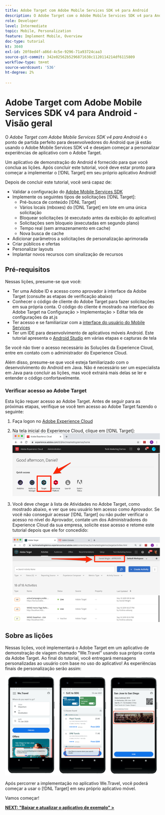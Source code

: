 ```yaml
---
title: Adobe Target com Adobe Mobile Services SDK v4 para Android
description: O Adobe Target com o Adobe Mobile Services SDK v4 para Android é o ponto de partida perfeito para desenvolvedores do Android que já usam o Adobe Mobile Services SDK v4 e desejam começar a personalizar experiências de aplicativo com o Adobe Target.
role: Developer
level: Intermediate
topic: Mobile, Personalization
feature: Implement Mobile, Overview
doc-type: tutorial
kt: 3040
exl-id: 20f8ed4f-a86d-4c5e-9296-71a93724caa3
source-git-commit: 342e02562b5296871638c1120114214df6115809
workflow-type: tm+mt
source-wordcount: '536'
ht-degree: 2%

---
```


# Adobe Target com Adobe Mobile Services SDK v4 para Android - Visão geral

O _Adobe Target com Adobe Mobile Services SDK v4 para Android_ é o ponto de partida perfeito para desenvolvedores do Android que já estão usando o Adobe Mobile Services SDK v4 e desejam começar a personalizar experiências de aplicativo com o Adobe Target.

Um aplicativo de demonstração do Android é fornecido para que você conclua as lições. Após concluir este tutorial, você deve estar pronto para começar a implementar o [!DNL Target] em seu próprio aplicativo Android!

Depois de concluir este tutorial, você será capaz de:

* Validar a configuração do [Adobe Mobile Services SDK](https://experienceleague.adobe.com/docs/mobile-services/android/getting-started-android/requirements.html?lang=pt-BR)
* Implemente os seguintes tipos de solicitações [!DNL Target]:
   * Pré-busca de conteúdo [!DNL Target]
   * Vários locais (mboxes) do [!DNL Target] em lote em uma única solicitação
   * Bloquear solicitações (é executado antes da exibição do aplicativo)
   * Solicitações sem bloqueio (executadas em segundo plano)
   * Tempo real (sem armazenamento em cache)
   * Nova busca de cache
* Adicionar parâmetros a solicitações de personalização aprimorada
* Criar públicos e ofertas
* Personalizar layouts
* Implantar novos recursos com sinalização de recursos

## Pré-requisitos

Nessas lições, presume-se que você:

* Ter uma Adobe ID e acesso como aprovador à interface da Adobe Target (consulte as etapas de verificação abaixo)
* Conhecer o código de cliente do Adobe Target para fazer solicitações em sua própria conta. O código do cliente é mostrado na interface do Adobe Target na   Configuração > Implementação > Editar tela de configurações da at.js
* Ter acesso e se familiarizar com a [interface do usuário do Mobile Services](https://mobilemarketing.adobe.com/)
* Ter um IDE para desenvolvimento de aplicativos móveis Android. Este tutorial apresenta o [Android Studio](https://developer.android.com/studio/install) em várias etapas e capturas de tela

Se você não tiver o acesso necessário às Soluções da Experience Cloud, entre em contato com o administrador do Experience Cloud.

Além disso, presume-se que você esteja familiarizado com o desenvolvimento do Android em Java. Não é necessário ser um especialista em Java para concluir as lições, mas você extrairá mais delas se ler e entender o código confortavelmente.

### Verificar acesso ao Adobe Target

Esta lição requer acesso ao Adobe Target. Antes de seguir para as próximas etapas, verifique se você tem acesso ao Adobe Target fazendo o seguinte:

1. Faça logon no [Adobe Experience Cloud](https://experience.adobe.com/)
1. Na tela inicial do Experience Cloud, clique em [!DNL Target]:
   ![Tela inicial do Experience Cloud](assets/aec_homeScreen_clickTarget.png)
1. Você deve chegar à lista de Atividades no Adobe Target, como mostrado abaixo, e ver que seu usuário tem acesso como Aprovador. Se você não conseguir acessar [!DNL Target] ou não puder verificar o acesso no nível do Aprovador, contate um dos Administradores do Experience Cloud da sua empresa, solicite esse acesso e retome este tutorial depois que ele for concedido:

   ![INTERFACE DO USUÁRIO DO Adobe](assets/targetUI_approver.png)

## Sobre as lições

Nessas lições, você implementará o Adobe Target em um aplicativo de demonstração de viagem chamado &quot;We.Travel&quot; usando sua própria conta da Adobe Target. Ao final do tutorial, você entregará mensagens personalizadas ao usuário com base no uso do aplicativo! As experiências finais de personalização serão assim:

![Aplicativo We.Travel final](assets/overview_final_result.jpg)

Após percorrer a implementação no aplicativo We.Travel, você poderá começar a usar o [!DNL Target] em seu próprio aplicativo móvel.

Vamos começar!

**[NEXT: &quot;Baixar e atualizar o aplicativo de exemplo&quot; >](download-and-update-the-sample-app.md)**
